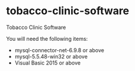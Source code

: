 # tobacco-clinic-software
Tobacco Clinic Software

You will need the following items:
* mysql-connector-net-6.9.8 or above
* mysql-5.5.48-win32 or above
* Visual Basic 2015 or above

